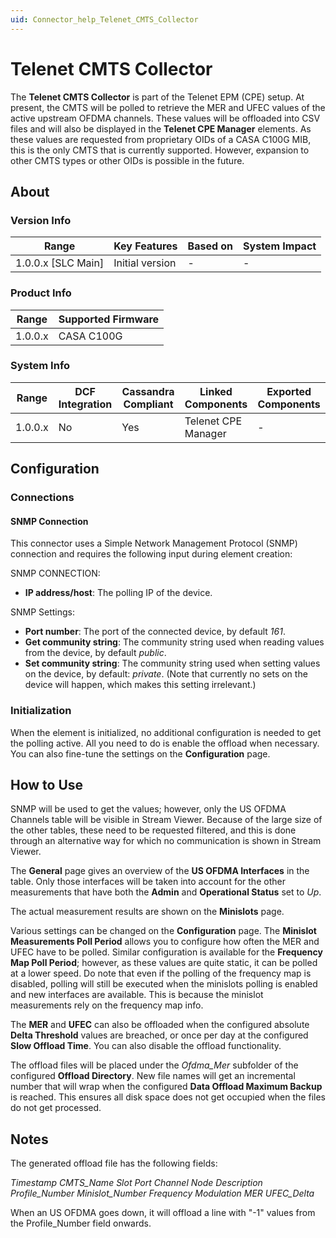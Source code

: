 ```yaml
---
uid: Connector_help_Telenet_CMTS_Collector
---
```


# Telenet CMTS Collector

The **Telenet CMTS Collector** is part of the Telenet EPM (CPE) setup. At present, the CMTS will be polled to retrieve the MER and UFEC values of the active upstream OFDMA channels. These values will be offloaded into CSV files and will also be displayed in the **Telenet CPE Manager** elements. As these values are requested from proprietary OIDs of a CASA C100G MIB, this is the only CMTS that is currently supported. However, expansion to other CMTS types or other OIDs is possible in the future.

## About

### Version Info

| Range                | Key Features     | Based on     | System Impact     |
|----------------------|------------------|--------------|-------------------|
| 1.0.0.x [SLC Main]   | Initial version  | -            | -                 |

### Product Info

| Range     | Supported Firmware     |
|-----------|------------------------|
| 1.0.0.x   | CASA C100G             |

### System Info

| Range     | DCF Integration     | Cassandra Compliant     | Linked Components     | Exported Components     |
|-----------|---------------------|-------------------------|-----------------------|-------------------------|
| 1.0.0.x   | No                  | Yes                     | Telenet CPE Manager   | -                       |

## Configuration

### Connections

#### SNMP Connection

This connector uses a Simple Network Management Protocol (SNMP) connection and requires the following input during element creation:

SNMP CONNECTION:

- **IP address/host**: The polling IP of the device.

SNMP Settings:

- **Port number**: The port of the connected device, by default *161*.
- **Get community string**: The community string used when reading values from the device, by default *public*.
- **Set community string**: The community string used when setting values on the device, by default: *private*. (Note that currently no sets on the device will happen, which makes this setting irrelevant.)

### Initialization

When the element is initialized, no additional configuration is needed to get the polling active. All you need to do is enable the offload when necessary. You can also fine-tune the settings on the **Configuration** page.

## How to Use

SNMP will be used to get the values; however, only the US OFDMA Channels table will be visible in Stream Viewer. Because of the large size of the other tables, these need to be requested filtered, and this is done through an alternative way for which no communication is shown in Stream Viewer.

The **General** page gives an overview of the **US OFDMA Interfaces** in the table. Only those interfaces will be taken into account for the other measurements that have both the **Admin** and **Operational Status** set to *Up*.

The actual measurement results are shown on the **Minislots** page.

Various settings can be changed on the **Configuration** page. The **Minislot Measurements Poll Period** allows you to configure how often the MER and UFEC have to be polled. Similar configuration is available for the **Frequency Map Poll Period**; however, as these values are quite static, it can be polled at a lower speed. Do note that even if the polling of the frequency map is disabled, polling will still be executed when the minislots polling is enabled and new interfaces are available. This is because the minislot measurements rely on the frequency map info.

The **MER** and **UFEC** can also be offloaded when the configured absolute **Delta Threshold** values are breached, or once per day at the configured **Slow Offload Time**. You can also disable the offload functionality.

The offload files will be placed under the *Ofdma_Mer* subfolder of the configured **Offload Directory**. New file names will get an incremental number that will wrap when the configured **Data Offload Maximum Backup** is reached. This ensures all disk space does not get occupied when the files do not get processed.

## Notes

The generated offload file has the following fields:

*Timestamp CMTS_Name Slot Port Channel Node Description Profile_Number Minislot_Number Frequency Modulation MER UFEC_Delta*

When an US OFDMA goes down, it will offload a line with "-1" values from the Profile_Number field onwards.
